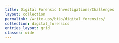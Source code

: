 ```yaml
---
title: Digital Forensic Investigations/Challenges
layout: collection
permalink: /write-ups/btlo/digital_forensics/
collection: digital_forensics
entries_layout: grid
classes: wide
---
```


